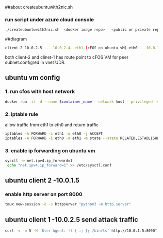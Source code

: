 ##about createubuntuwith2nic.sh
### run script under azure cloud console
```bash
./createubuntuwith2nic.sh  <docker image repo>   <public or private repo>  <azure resource region>
```


##diagram
```bash
client-2 10.0.2.5 ----10.0.2.4--eth1-(cFOS on ubuntu vM)-eth0 ---10.0.1.4 ---10.0.1.5 client-1
```

both client-2 and clinet-1 has route point to cFOS VM for peer subnet.configred in vnet UDR.  


## ubuntu vm config

### 1. run cfos with host network
```bash
docker run -it -d --name $container_name --network host --privileged -v cfosdata:/data $imagetag

```

### 2. iptable rule
allow traffic from eth1 to eth0 and return traffic 
```bash
iptables -A FORWARD -i eth1 -o eth0 -j ACCEPT
iptables -A FORWARD -i eth0 -o eth1 -m state --state RELATED,ESTABLISHED -j ACCEPT

```
### 3. enable ip forwarding on ubuntu vm
```bash
sysctl -w net.ipv4.ip_forward=1
 echo "net.ipv4.ip_forward=1" >> /etc/sysctl.conf
```

## ubuntu client 2 -10.0.1.5
### enable http server on port 8000

```bash
tmux new-session -d -s httpserver "python3 -m http.server"
```


## ubuntu client 1 -10.0.2.5  send attack traffic

```bash
curl -v -m 5 -H 'User-Agent: () { :; }; /bin/ls' http://10.0.1.5:8000"
```




